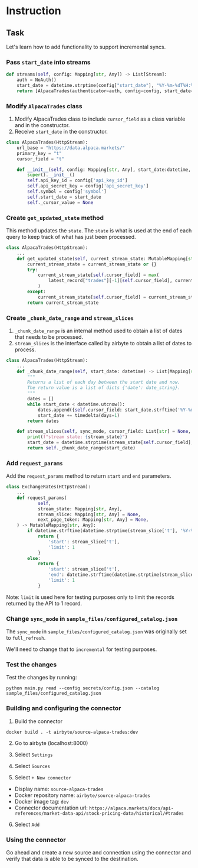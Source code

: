# Instruction 

## Task 

Let's learn how to add functionality to support incremental syncs. 

### Pass `start_date` into streams 

```python
def streams(self, config: Mapping[str, Any]) -> List[Stream]:
    auth = NoAuth()
    start_date = datetime.strptime(config["start_date"], "%Y-%m-%dT%H:%M:%S.%fZ")
    return [AlpacaTrades(authenticator=auth, config=config, start_date=start_date)] 
```

### Modify `AlpacaTrades` class 

1. Modify AlpacaTrades class to include `cursor_field` as a class variable and in the constructor.
2. Receive `start_date` in the constructor. 

```python 
class AlpacaTrades(HttpStream): 
    url_base = "https://data.alpaca.markets/"
    primary_key = "t"
    cursor_field = "t" 

    def __init__(self, config: Mapping[str, Any], start_date:datetime, **kwargs):
        super().__init__()
        self.api_key_id = config['api_key_id']
        self.api_secret_key = config['api_secret_key']
        self.symbol = config['symbol']
        self.start_date = start_date
        self._cursor_value = None
```

### Create `get_updated_state` method 

This method updates the `state`. The `state` is what is used at the end of each query to keep track of what has just been processed. 

```python
class AlpacaTrades(HttpStream):
    ... 
    def get_updated_state(self, current_stream_state: MutableMapping[str, Any], latest_record: Mapping[str, Any]):
        current_stream_state = current_stream_state or {}
        try: 
            current_stream_state[self.cursor_field] = max(
                latest_record["trades"][-1][self.cursor_field], current_stream_state.get(self.cursor_field, self.start_date.strftime('%Y-%m-%dT%H:%M:%S.%fZ'))
            )
        except:
            current_stream_state[self.cursor_field] = current_stream_state.get(self.cursor_field, self.start_date.strftime('%Y-%m-%dT%H:%M:%S.%fZ'))
        return current_stream_state
```

### Create `_chunk_date_range` and `stream_slices` 

1. `_chunk_date_range` is an internal method used to obtain a list of dates that needs to be processed. 
2. `stream_slices` is the interface called by airbyte to obtain a list of dates to process. 

```python
class AlpacaTrades(HttpStream):
    ... 
    def _chunk_date_range(self, start_date: datetime) -> List[Mapping[str, Any]]:
        """
        Returns a list of each day between the start date and now.
        The return value is a list of dicts {'date': date_string}.
        """
        dates = []
        while start_date < datetime.utcnow():
            dates.append({self.cursor_field: start_date.strftime('%Y-%m-%dT%H:%M:%S.%fZ')})
            start_date += timedelta(days=1)
        return dates

    def stream_slices(self, sync_mode, cursor_field: List[str] = None, stream_state: Mapping[str, Any] = None) -> Iterable[Optional[Mapping[str, Any]]]:
        print(f"stream state: {stream_state}")
        start_date = datetime.strptime(stream_state[self.cursor_field], '%Y-%m-%dT%H:%M:%S.%fZ') if stream_state and self.cursor_field in stream_state else self.start_date
        return self._chunk_date_range(start_date)
```

### Add `request_params` 

Add the `request_params` method to return `start` and `end` parameters. 

```python
class ExchangeRates(HttpStream):
    ... 
    def request_params(
            self,
            stream_state: Mapping[str, Any],
            stream_slice: Mapping[str, Any] = None,
            next_page_token: Mapping[str, Any] = None,
    ) -> MutableMapping[str, Any]:
        if datetime.strftime(datetime.strptime(stream_slice['t'], '%Y-%m-%dT%H:%M:%S.%fZ'), "%Y-%m-%d") == datetime.utcnow().strftime("%Y-%m-%d"): 
            return {
                'start': stream_slice['t'],
                'limit': 1
            }
        else: 
            return {
                'start': stream_slice['t'],
                'end': datetime.strftime(datetime.strptime(stream_slice['t'], '%Y-%m-%dT%H:%M:%S.%fZ') + timedelta(days=1), '%Y-%m-%dT%H:%M:%S.%fZ'),
                'limit': 1
            }
```

Note: `limit` is used here for testing purposes only to limit the records returned by the API to 1 record. 

### Change `sync_mode` in `sample_files/configured_catalog.json`

The `sync_mode` in `sample_files/configured_catalog.json` was originally set to `full_refresh`. 

We'll need to change that to `incremental` for testing purposes. 

### Test the changes 

Test the changes by running: 

```
python main.py read --config secrets/config.json --catalog sample_files/configured_catalog.json
```

### Building and configuring the connector 

1. Build the connector 

```
docker build . -t airbyte/source-alpaca-trades:dev
```

2. Go to airbyte (localhost:8000)

3. Select `Settings`

4. Select `Sources`

5. Select `+ New connector` 
  - Display name: `source-alpaca-trades`
  - Docker repository name: `airbyte/source-alpaca-trades`
  - Docker image tag: `dev` 
  - Connector documentation url: `https://alpaca.markets/docs/api-references/market-data-api/stock-pricing-data/historical/#trades`

6. Select `Add` 


### Using the connector 

Go ahead and create a new source and connection using the connector and verify that data is able to be synced to the destination. 

